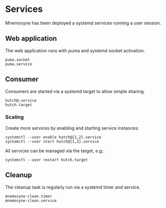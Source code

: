 # Services

Mnemosyne has been deployed a systemd services running a user session.

## Web application

The web application runs with puma and systemd socket activation.

```plain
puma.socket
puma.service
```

## Consumer

Consumers are started via a systemd target to allow simple sharing.

```plain
hutch@.service
hutch.target
```

### Scaling

Create more services by enabling and starting service instances:

```plain
systemctl --user enable hutch@{1,2}.service
systemctl --user start hutch@{1,2}.service
```

All services can be managed via the target, e.g.:

```plain
systemctl --user restart hutch.target
```

## Cleanup

The cleanup task is regularly run via a systemd timer and service.

```plain
mnemosyne-clean.timer
mnemosyne-clean.service
```
